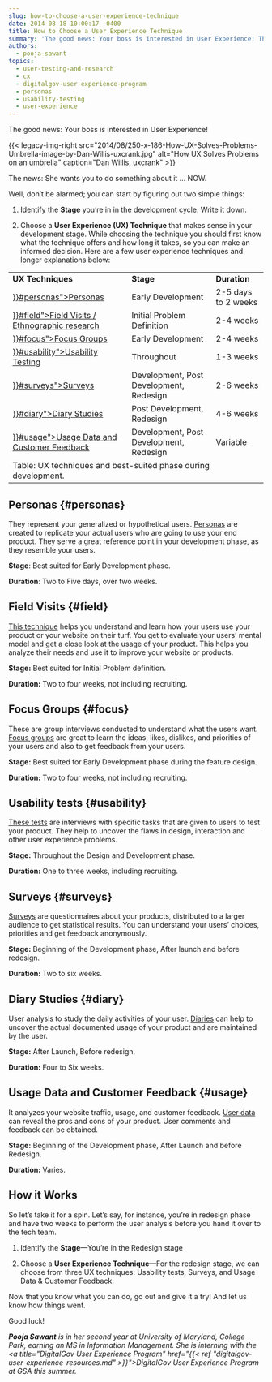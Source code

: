 ```yaml
---
slug: how-to-choose-a-user-experience-technique
date: 2014-08-18 10:00:17 -0400
title: How to Choose a User Experience Technique
summary: 'The good news: Your boss is interested in User Experience! The news: She wants you to do something about it&#8230; NOW. Well, don’t be alarmed; you can start by figuring out two simple things: 1. Identify the Stage you&#8217;re in in the development cycle. Write it down. 2. Choose a User'
authors:
  - pooja-sawant
topics:
  - user-testing-and-research
  - cx
  - digitalgov-user-experience-program
  - personas
  - usability-testing
  - user-experience
---
```


The good news: Your boss is interested in User Experience!

{{< legacy-img-right src="2014/08/250-x-186-How-UX-Solves-Problems-Umbrella-image-by-Dan-Willis-uxcrank.jpg" alt="How UX Solves Problems on an umbrella" caption="Dan Willis, uxcrank" >}}

The news: She wants you to do something about it ... NOW.

Well, don’t be alarmed; you can start by figuring out two simple things:

1. Identify the **Stage** you&#8217;re in in the development cycle. Write it down.

2. Choose a **User Experience (UX) Technique** that makes sense in your development stage. While choosing the technique you should first know what the technique offers and how long it takes, so you can make an informed decision. Here are a few user experience techniques and longer explanations below:

  <table style="border-collapse: collapse;width: 100%" align="center">
    <tr>
      <td style="text-align: left"><strong>UX Techniques</strong></td>
      <td style="text-align: left"><strong>Stage</strong></td>
      <td style="text-align: left"><strong>Duration</strong></td>
    </tr>
    <tr>
      <td style="text-align: left"><a href="{{< ref "2014-08-18-how-to-choose-a-user-experience-technique.md" >}}#personas">Personas</a></td>
      <td style="text-align: left">Early Development</td>
      <td style="text-align: left">2-5 days to 2 weeks</td>
    </tr>
    <tr>
      <td style="text-align: left"><a href="{{< ref "2014-08-18-how-to-choose-a-user-experience-technique.md" >}}#field">Field Visits / Ethnographic research</a></td>
      <td style="text-align: left">Initial Problem Definition</td>
      <td style="text-align: left">2-4 weeks</td>
    </tr>
    <tr>
      <td style="text-align: left"><a href="{{< ref "2014-08-18-how-to-choose-a-user-experience-technique.md" >}}#focus">Focus Groups</a></td>
      <td style="text-align: left">Early Development</td>
      <td style="text-align: left">2-4 weeks</td>
    </tr>
    <tr>
      <td style="text-align: left"><a href="{{< ref "2014-08-18-how-to-choose-a-user-experience-technique.md" >}}#usability">Usability Testing</a></td>
      <td style="text-align: left">Throughout</td>
      <td style="text-align: left">1-3 weeks</td>
    </tr>
    <tr>
      <td style="text-align: left"><a href="{{< ref "2014-08-18-how-to-choose-a-user-experience-technique.md" >}}#surveys">Surveys</a></td>
      <td style="text-align: left">Development, Post Development, Redesign</td>
      <td style="text-align: left">2-6 weeks</td>
    </tr>
    <tr>
      <td style="text-align: left"><a href="{{< ref "2014-08-18-how-to-choose-a-user-experience-technique.md" >}}#diary">Diary Studies</a></td>
      <td style="text-align: left">Post Development, Redesign</td>
      <td style="text-align: left">4-6 weeks</td>
    </tr>
    <tr>
      <td style="text-align: left"><a href="{{< ref "2014-08-18-how-to-choose-a-user-experience-technique.md" >}}#usage">Usage Data and Customer Feedback</a></td>
      <td style="text-align: left">Development, Post Development, Redesign</td>
      <td style="text-align: left">Variable</td>
    </tr>
    <tr>
      <td style="width: 288px;height: 30px" colspan="3">Table: UX techniques and best-suited phase during development.</td>
    </tr>
  </table>

## Personas {#personas}

They represent your generalized or hypothetical users. [Personas](http://uxmag.com/articles/personas-the-foundation-of-a-great-user-experience) are created to replicate your actual users who are going to use your end product. They serve a great reference point in your development phase, as they resemble your users.

**Stage**: Best suited for Early Development phase.

**Duration**: Two to Five days, over two weeks.

## Field Visits {#field}

[This technique](http://www.uxmatters.com/mt/archives/2010/06/ethnography-in-ux.php) helps you understand and learn how your users use your product or your website on their turf. You get to evaluate your users&#8217; mental model and get a close look at the usage of your product. This helps you analyze their needs and use it to improve your website or products.

**Stage:** Best suited for Initial Problem definition.

**Duration:** Two to four weeks, not including recruiting.

## Focus Groups {#focus}

These are group interviews conducted to understand what the users want. [Focus groups](http://www.nngroup.com/articles/focus-groups/) are great to learn the ideas, likes, dislikes, and priorities of your users and also to get feedback from your users.

**Stage:** Best suited for Early Development phase during the feature design.

**Duration:** Two to four weeks, not including recruiting.

## Usability tests {#usability}

[These tests](http://www.uxbooth.com/articles/usability-testing-dont-guess-test/) are interviews with specific tasks that are given to users to test your product. They help to uncover the flaws in design, interaction and other user experience problems.

**Stage:** Throughout the Design and Development phase.

**Duration:** One to three weeks, including recruiting.

## Surveys {#surveys}

[Surveys](http://uxmastery.com/better-user-research-through-surveys/) are questionnaires about your products, distributed to a larger audience to get statistical results. You can understand your users&#8217; choices, priorities and get feedback anonymously.

**Stage:** Beginning of the Development phase, After launch and before redesign.

**Duration:** Two to six weeks.

## Diary Studies {#diary}

User analysis to study the daily activities of your user. [Diaries](http://www.usabilityprofessionals.org/uxmagazine/dear-diary-using-diaries-to-study-user-experience/) can help to uncover the actual documented usage of your product and are maintained by the user.

**Stage:** After Launch, Before redesign.

**Duration:** Four to Six weeks.

## Usage Data and Customer Feedback {#usage}

It analyzes your website traffic, usage, and customer feedback. [User data](http://www.nngroup.com/articles/analytics-user-experience/) can reveal the pros and cons of your product. User comments and feedback can be obtained.

**Stage:** Beginning of the Development phase, After Launch and before Redesign.

**Duration:** Varies.

## How it Works

So let&#8217;s take it for a spin. Let&#8217;s say, for instance, you’re in redesign phase and have two weeks to perform the user analysis before you hand it over to the tech team.

1. Identify the **Stage**—You’re in the Redesign stage

2. Choose a **User Experience Technique**—For the redesign stage, we can choose from three UX techniques: Usability tests, Surveys, and Usage Data & Customer Feedback.

Now that you know what you can do, go out and give it a try! And let us know how things went.

Good luck!

_**Pooja Sawant** is in her second year at University of Maryland, College Park, earning an MS in Information Management. She is interning with the <a title="DigitalGov User Experience Program" href="{{< ref "digitalgov-user-experience-resources.md" >}}">DigitalGov User Experience Program</a> at GSA this summer._
